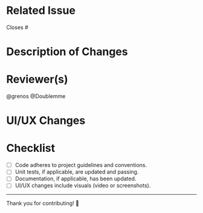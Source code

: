# Related Issue

<!-- Link to the issue in the repository, e.g., Closes #123 or Fixes #456 OR first create an issue before submitting a merge request -->

Closes #

# Description of Changes

<!-- Provide a detailed description of the changes made in this pull request. -->

# Reviewer(s)

<!-- @mention the person or team responsible for reviewing this pull request. -->

@grenos @Doublemme

# UI/UX Changes

<!-- If applicable, include a video screen recording or screenshot showcasing the UI/UX changes. -->
<!-- You can attach videos/images directly or provide links here. -->

# Checklist

-   [ ] Code adheres to project guidelines and conventions.
-   [ ] Unit tests, if applicable, are updated and passing.
-   [ ] Documentation, if applicable, has been updated.
-   [ ] UI/UX changes include visuals (video or screenshots).

---

Thank you for contributing! 🎉
